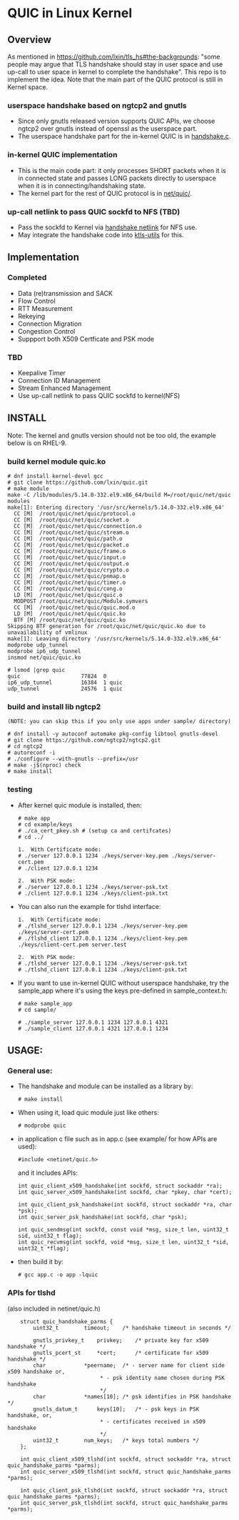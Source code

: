 # QUIC in Linux Kernel

## Overview

As mentioned in https://github.com/lxin/tls_hs#the-backgrounds: "some people may
argue that TLS handshake should stay in user space and use up-call to user space
in kernel to complete the handshake". This repo is to implement the idea. Note
that the main part of the QUIC protocol is still in Kernel space.

### userspace handshake based on ngtcp2 and gnutls
- Since only gnutls released version supports QUIC APIs, we choose
  ngtcp2 over gnutls instead of openssl as the userspace part.
- The userspace handshake part for the in-kernel QUIC is in [handshake.c](https://github.com/lxin/quic/tree/main/handshake.c).

### in-kernel QUIC implementation
- This is the main code part: it only processes SHORT packets when it is
  in connected state and passes LONG packets directly to userspace when
  it is in connecting/handshaking state.
- The kernel part for the rest of QUIC protocol is in [net/quic/](https://github.com/lxin/quic/tree/main/net/quic).

### up-call netlink to pass QUIC sockfd to NFS (TBD)
- Pass the sockfd to Kernel via [handshake netlink](https://docs.kernel.org/networking/tls-handshake.html) for NFS use.
- May integrate the handshake code into [ktls-utils](https://github.com/oracle/ktls-utils) for this.

## Implementation

### Completed
- Data (re)transmission and SACK
- Flow Control
- RTT Measurement
- Rekeying
- Connection Migration
- Congestion Control
- Suppport both X509 Certficate and PSK mode

### TBD
- Keepalive Timer
- Connection ID Management
- Stream Enhanced Management
- Use up-call netlink to pass QUIC sockfd to kernel(NFS)

## INSTALL

Note: The kernel and gnutls version should not be too old, the example below is on RHEL-9.

### build kernel module quic.ko
    # dnf install kernel-devel gcc
    # git clone https://github.com/lxin/quic.git
    # make module
    make -C /lib/modules/5.14.0-332.el9.x86_64/build M=/root/quic/net/quic modules
    make[1]: Entering directory '/usr/src/kernels/5.14.0-332.el9.x86_64'
      CC [M]  /root/quic/net/quic/protocol.o
      CC [M]  /root/quic/net/quic/socket.o
      CC [M]  /root/quic/net/quic/connection.o
      CC [M]  /root/quic/net/quic/stream.o
      CC [M]  /root/quic/net/quic/path.o
      CC [M]  /root/quic/net/quic/packet.o
      CC [M]  /root/quic/net/quic/frame.o
      CC [M]  /root/quic/net/quic/input.o
      CC [M]  /root/quic/net/quic/output.o
      CC [M]  /root/quic/net/quic/crypto.o
      CC [M]  /root/quic/net/quic/pnmap.o
      CC [M]  /root/quic/net/quic/timer.o
      CC [M]  /root/quic/net/quic/cong.o
      LD [M]  /root/quic/net/quic/quic.o
      MODPOST /root/quic/net/quic/Module.symvers
      CC [M]  /root/quic/net/quic/quic.mod.o
      LD [M]  /root/quic/net/quic/quic.ko
      BTF [M] /root/quic/net/quic/quic.ko
    Skipping BTF generation for /root/quic/net/quic/quic.ko due to unavailability of vmlinux
    make[1]: Leaving directory '/usr/src/kernels/5.14.0-332.el9.x86_64'
    modprobe udp_tunnel
    modprobe ip6_udp_tunnel
    insmod net/quic/quic.ko

    # lsmod |grep quic
    quic                   77824  0
    ip6_udp_tunnel         16384  1 quic
    udp_tunnel             24576  1 quic

### build and install lib ngtcp2
    (NOTE: you can skip this if you only use apps under sample/ directory)

    # dnf install -y autoconf automake pkg-config libtool gnutls-devel
    # git clone https://github.com/ngtcp2/ngtcp2.git
    # cd ngtcp2
    # autoreconf -i
    # ./configure --with-gnutls --prefix=/usr
    # make -j$(nproc) check
    # make install

### testing
  - After kernel quic module is installed, then:

        # make app
        # cd example/keys
        # ./ca_cert_pkey.sh # (setup ca and certifcates)
        # cd ../

        1.  With Certificate mode:
        # ./server 127.0.0.1 1234 ./keys/server-key.pem ./keys/server-cert.pem
        # ./client 127.0.0.1 1234

        2.  With PSK mode:
        # ./server 127.0.0.1 1234 ./keys/server-psk.txt
        # ./client 127.0.0.1 1234 ./keys/client-psk.txt

  - You can also run the example for tlshd interface:

        1.  With Certificate mode:
        # ./tlshd_server 127.0.0.1 1234 ./keys/server-key.pem ./keys/server-cert.pem
        # ./tlshd_client 127.0.0.1 1234 ./keys/client-key.pem ./keys/client-cert.pem server.test

        2.  With PSK mode:
        # ./tlshd_server 127.0.0.1 1234 ./keys/server-psk.txt
        # ./tlshd_client 127.0.0.1 1234 ./keys/client-psk.txt

  - If you want to use in-kernel QUIC without userspace handshake, try the
    sample_app where it's using the keys pre-defined in sample_context.h:

        # make sample_app
        # cd sample/

        # ./sample_server 127.0.0.1 1234 127.0.0.1 4321
        # ./sample_client 127.0.0.1 4321 127.0.0.1 1234

## USAGE:
### General use:

  - The handshake and module can be installed as a library by:

        # make install

  - When using it, load quic module just like others:

        # modprobe quic

  - in application c file such as in app.c (see example/ for how APIs are used):

        #include <netinet/quic.h>

      and it includes APIs:

        int quic_client_x509_handshake(int sockfd, struct sockaddr *ra);
        int quic_server_x509_handshake(int sockfd, char *pkey, char *cert);

        int quic_client_psk_handshake(int sockfd, struct sockaddr *ra, char *psk);
        int quic_server_psk_handshake(int sockfd, char *psk);

        int quic_sendmsg(int sockfd, const void *msg, size_t len, uint32_t sid, uint32_t flag);
        int quic_recvmsg(int sockfd, void *msg, size_t len, uint32_t *sid, uint32_t *flag);

  - then build it by:

        # gcc app.c -o app -lquic

### APIs for tlshd

(also included in netinet/quic.h)

        struct quic_handshake_parms {
        	uint32_t		timeout;	/* handshake timeout in seconds */
        
        	gnutls_privkey_t	privkey;	/* private key for x509 handshake */
        	gnutls_pcert_st		*cert;		/* certificate for x509 handshake */
        	char 			*peername;	/* - server name for client side x509 handshake or,
        						 * - psk identity name chosen during PSK handshake
        						 */
        	char			*names[10];	/* psk identifies in PSK handshake */
        	gnutls_datum_t		keys[10];	/* - psk keys in PSK handshake, or,
        						 * - certificates received in x509 handshake
        						 */
        	uint32_t		num_keys;	/* keys total numbers */
        };

        int quic_client_x509_tlshd(int sockfd, struct sockaddr *ra, struct quic_handshake_parms *parms);
        int quic_server_x509_tlshd(int sockfd, struct quic_handshake_parms *parms);

        int quic_client_psk_tlshd(int sockfd, struct sockaddr *ra, struct quic_handshake_parms *parms);
        int quic_server_psk_tlshd(int sockfd, struct quic_handshake_parms *parms);
